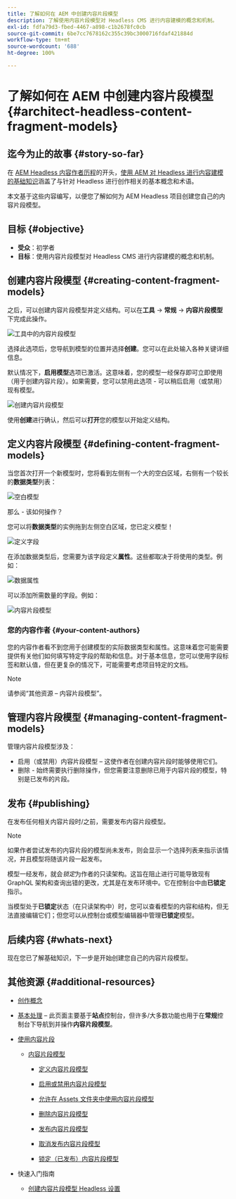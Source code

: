 ```yaml
---
title: 了解如何在 AEM 中创建内容片段模型
description: 了解使用内容片段模型对 Headless CMS 进行内容建模的概念和机制。
exl-id: fdfa79d3-fbed-4467-a898-c1b2678fc0cb
source-git-commit: 6be7cc7678162c355c39bc3000716fdaf421884d
workflow-type: tm+mt
source-wordcount: '688'
ht-degree: 100%

---
```


# 了解如何在 AEM 中创建内容片段模型 {#architect-headless-content-fragment-models}

## 迄今为止的故事 {#story-so-far}

在 [AEM Headless 内容作者历程](overview.md)的开头，[使用 AEM 对 Headless 进行内容建模的基础知识](basics.md)涵盖了与针对 Headless 进行创作相关的基本概念和术语。

本文基于这些内容编写，以便您了解如何为 AEM Headless 项目创建您自己的内容片段模型。

## 目标 {#objective}

* **受众**：初学者
* **目标**：使用内容片段模型对 Headless CMS 进行内容建模的概念和机制。

<!-- which persona does this? -->
<!-- and who allows the configuration on the folders? -->

<!--
## Enabling Content Fragment Models {#enabling-content-fragment-models}

At the very start you need to enable Content Fragment Models for your site, this is done in the Configuration Browser; under Tools -> General -> Configuration Browser. You can either select to configure the global entry, or create a new configuration. For example:

![Define configuration](/help/sites-cloud/administering/content-fragments/assets/cfm-conf-01.png)

>[!NOTE]
>
>See Additional Resources - Content Fragments in the Configuration Browser
-->

## 创建内容片段模型 {#creating-content-fragment-models}

之后，可以创建内容片段模型并定义结构。可以在&#x200B;**工具** -> **常规** -> **内容片段模型**&#x200B;下完成此操作。

![工具中的内容片段模型](assets/cfm-tools.png)

选择此选项后，您导航到模型的位置并选择&#x200B;**创建**。您可以在此处输入各种关键详细信息。

默认情况下，**启用模型**&#x200B;选项已激活。这意味着，您的模型一经保存即可立即使用（用于创建内容片段）。如果需要，您可以禁用此选项 - 可以稍后启用（或禁用）现有模型。

![创建内容片段模型](/help/sites-cloud/administering/content-fragments/assets/cfm-models-02.png)

使用&#x200B;**创建**&#x200B;进行确认，然后可以&#x200B;**打开**&#x200B;您的模型以开始定义结构。

## 定义内容片段模型 {#defining-content-fragment-models}

当您首次打开一个新模型时，您将看到左侧有一个大的空白区域，右侧有一个较长的&#x200B;**数据类型**&#x200B;列表：

![空白模型](/help/sites-cloud/administering/content-fragments/assets/cfm-models-03.png)

那么 - 该如何操作？

您可以将&#x200B;**数据类型**&#x200B;的实例拖到左侧空白区域，您已定义模型！

![定义字段](/help/sites-cloud/administering/content-fragments/assets/cfm-models-04.png)

在添加数据类型后，您需要为该字段定义&#x200B;**属性**。这些都取决于将使用的类型。例如：

![数据属性](/help/sites-cloud/administering/content-fragments/assets/cfm-models-05.png)

可以添加所需数量的字段。例如：

![内容片段模型](/help/sites-cloud/administering/content-fragments/assets/cfm-models-07.png)

### 您的内容作者 {#your-content-authors}

您的内容作者看不到您用于创建模型的实际数据类型和属性。这意味着您可能需要提供有关他们如何填写特定字段的帮助和信息。对于基本信息，您可以使用字段标签和默认值，但在更复杂的情况下，可能需要考虑项目特定的文档。

>[!NOTE]
>
>请参阅“其他资源 – 内容片段模型”。

## 管理内容片段模型 {#managing-content-fragment-models}

<!-- needs more details -->

管理内容片段模型涉及：

* 启用（或禁用）内容片段模型 – 这使作者在创建内容片段时能够使用它们。
* 删除 - 始终需要执行删除操作，但您需要注意删除已用于内容片段的模型，特别是已发布的片段。

## 发布 {#publishing}

<!-- needs more details -->

在发布任何相关内容片段时/之前，需要发布内容片段模型。

>[!NOTE]
>
>如果作者尝试发布的内容片段的模型尚未发布，则会显示一个选择列表来指示该情况，并且模型将随该片段一起发布。

模型一经发布，就会&#x200B;*锁定*&#x200B;为作者的只读架构。这旨在阻止进行可能导致现有 GraphQL 架构和查询出错的更改，尤其是在发布环境中。它在控制台中由&#x200B;**已锁定**&#x200B;指示。

当模型处于&#x200B;**已锁定**&#x200B;状态（在只读架构中）时，您可以查看模型的内容和结构，但无法直接编辑它们；但您可以从控制台或模型编辑器中管理&#x200B;**已锁定**&#x200B;模型。

## 后续内容 {#whats-next}

现在您已了解基础知识，下一步是开始创建您自己的内容片段模型。

## 其他资源 {#additional-resources}

* [创作概念](/help/sites-cloud/authoring/getting-started/concepts.md)

* [基本处理](/help/sites-cloud/authoring/getting-started/basic-handling.md) – 此页面主要基于&#x200B;**站点**&#x200B;控制台，但许多/大多数功能也用于在&#x200B;**常规**&#x200B;控制台下导航到并操作&#x200B;**内容片段模型**。

* [使用内容片段](/help/sites-cloud/administering/content-fragments/content-fragments.md)

   * [内容片段模型](/help/sites-cloud/administering/content-fragments/content-fragments-models.md)

      * [定义内容片段模型](/help/sites-cloud/administering/content-fragments/content-fragments-models.md#defining-your-content-fragment-model)

      * [启用或禁用内容片段模型](/help/sites-cloud/administering/content-fragments/content-fragments-models.md#enabling-disabling-a-content-fragment-model)

      * [允许在 Assets 文件夹中使用内容片段模型](/help/sites-cloud/administering/content-fragments/content-fragments-models.md#allowing-content-fragment-models-assets-folder)

      * [删除内容片段模型](/help/sites-cloud/administering/content-fragments/content-fragments-models.md#deleting-a-content-fragment-model)

      * [发布内容片段模型](/help/sites-cloud/administering/content-fragments/content-fragments-models.md#publishing-a-content-fragment-model)

      * [取消发布内容片段模型](/help/sites-cloud/administering/content-fragments/content-fragments-models.md#unpublishing-a-content-fragment-model)

      * [锁定（已发布）内容片段模型](/help/sites-cloud/administering/content-fragments/content-fragments-models.md#locked-published-content-fragment-models)

* 快速入门指南

   * [创建内容片段模型 Headless 设置](/help/headless/setup/create-content-model.md)
